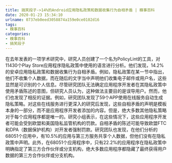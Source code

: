 ```yaml
---
title: 搞笑段子->14%的Android应用隐私政策和数据收集行为自相矛盾 | 糗事百科
date: 2020-01-23 15:34:10
urlname: 0737eb0eed3058874a159e0ce0102d16
tags: 
- 糗事百科
categories:
- 糗事百科
- 搞笑段子
---
```

在去年发表的一项学术研究中，研究人员创建了一个名为PolicyLint的工具，对11430个Play Store应用程序隐私政策中使用的语言进行分析。他们发现，14.2%的安卓应用隐私政策和数据收集行为自相矛盾。例如，隐私政策在某一节中指出，他们不收集个人数据，而在随后的文字当中声明他们收集电子邮件或用户名，这些显然是可识别的个人信息。尽管研究团队无法确定应用程序开发者在其隐私政策中使用矛盾陈述的意图，但研究人员认为，这种做法主要目的是误导用户。然而，他们也发现了相反的证据。例如，研究团队发现了59个APP使用在线服务自动生成隐私策略。对这些在线服务进行更深入的研究后发现，这些自相矛盾的声明是模板本身的一部分，而不是应用程序开发者添加的内容。但是，绝大多数其他隐私策略对于每个应用程序都是唯一的。研究小组表示，在这些情况下，这些应用程序开发者可能会受到欧盟和美国隐私监管机构的罚款。自相矛盾的陈述可能导致欧盟FTC和DPA（数据保护机构）对开发者强制罚款。研究团队也发现，在他们分析的68051个应用中，有10.5%的应用与第三方服务共享个人数据，但他们没有在隐私政策中声明。此外，在68051个应用程序中，只有22.2%的应用程序在隐私政策中明确指定了第三方合作伙伴或分支机构，绝大多数应用程序都隐藏了最终获得用户数据的第三方合作伙伴或分支机构。


